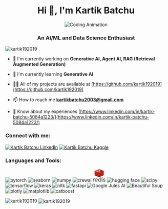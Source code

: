 
<h1 align="center">Hi 👋, I'm Kartik Batchu</h1>

<div align="center">
  <img src="https://media.giphy.com/media/qgQUggAC3Pfv687qPC/giphy.gif" alt="Coding Animation" width="400" />
</div>

<h3 align="center">An AI/ML and Data Science Enthusiast</h3>
<p align="left"> <img src="https://komarev.com/ghpvc/?username=kartik192019&label=Profile%20views&color=0e75b6&style=flat" alt="kartik192019" /> </p>

- 🔭 I'm currently working on **Generative AI, Agent AI, RAG (Retrieval Augmented Generation)**

- 🌱 I'm currently learning **Generative AI**

- 👨‍💻 All of my projects are available at [https://github.com/kartik192019](https://github.com/kartik192019)

- 📫 How to reach me **kartikbatchu2003@gmail.com**

- 📄 Know about my experiences [https://www.linkedin.com/in/kartik-batchu-5084a1223/](https://www.linkedin.com/in/kartik-batchu-5084a1223/)

<h3 align="left">Connect with me:</h3>
<p align="left">
<a href="https://www.linkedin.com/in/kartik-batchu-5084a1223/" target="blank"><img align="center" src="https://raw.githubusercontent.com/rahuldkjain/github-profile-readme-generator/master/src/images/icons/Social/linked-in-alt.svg" alt="Kartik Batchu LinkedIn" height="30" width="40" /></a>
<a href="https://www.kaggle.com/kartikbatchu" target="blank"><img align="center" src="https://raw.githubusercontent.com/rahuldkjain/github-profile-readme-generator/master/src/images/icons/Social/kaggle.svg" alt="Kartik Batchu Kaggle" height="30" width="40" /></a>
</p>

<h3 align="left">Languages and Tools:</h3>
<div align="left"> 
<img src="https://www.vectorlogo.zone/logos/pytorch/pytorch-icon.svg" alt="pytorch" width="40" height="40"/>
<img src="https://seaborn.pydata.org/_images/logo-mark-lightbg.svg" alt="seaborn" width="40" height="40"/>
<img src="https://numpy.org/images/logo.svg" alt="numpy" width="40" height="40"/>
<img src="https://avatars.githubusercontent.com/u/139895814?s=200&v=4" alt="crewai" width="40" height="40"/>
<img src="https://raw.githubusercontent.com/devicons/devicon/master/icons/redis/redis-original-wordmark.svg" alt="redis" width="40" height="40"/>
<img src="https://huggingface.co/front/assets/huggingface_logo-noborder.svg" alt="hugging face" width="40" height="40"/>
<img src="https://scipy.org/images/logo.svg" alt="scipy" width="40" height="40"/>
<img src="https://www.vectorlogo.zone/logos/tensorflow/tensorflow-icon.svg" alt="tensorflow" width="40" height="40"/>
<img src="https://keras.io/img/logo.png" alt="keras" width="40" height="40"/>
<img src="https://miro.medium.com/max/592/1*YM2HXc7f4v02pZBEO8h-qw.png" alt="nltk" width="40" height="40"/>
<img src="https://cdn.worldvectorlogo.com/logos/fastapi.svg" alt="fastapi" width="40" height="40"/>
<img src="https://www.gstatic.com/cloud/images/navigation/vertex-ai.svg" alt="Google Jules AI" width="40" height="40"/>
<img src="https://www.crummy.com/software/BeautifulSoup/bs4/doc/_images/6.1.jpg" alt="Beautiful Soup" width="40" height="40"/>
<img src="https://www.vectorlogo.zone/logos/plotly/plotly-icon.svg" alt="plotly" width="40" height="40"/>
<img src="https://matplotlib.org/_static/logo2_compressed.svg" alt="matplotlib" width="40" height="40"/>
<img src="https://upload.wikimedia.org/wikipedia/commons/c/cc/CatBoostLogo.png" alt="catboost" width="40" height="40"/>
</div>

<p><img align="left" src="https://github-readme-stats.vercel.app/api/top-langs?username=kartik192019&show_icons=true&locale=en&layout=compact" alt="kartik192019" /></p>

<p>&nbsp;<img align="center" src="https://github-readme-stats.vercel.app/api?username=kartik192019&show_icons=true&locale=en" alt="kartik192019" /></p>
